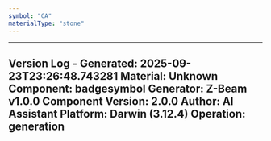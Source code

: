 ```yaml
---
symbol: "CA"
materialType: "stone"
---
```


---
Version Log - Generated: 2025-09-23T23:26:48.743281
Material: Unknown
Component: badgesymbol
Generator: Z-Beam v1.0.0
Component Version: 2.0.0
Author: AI Assistant
Platform: Darwin (3.12.4)
Operation: generation
---